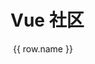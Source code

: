 # Vue 社区

<script setup>
import { ref } from 'vue'

const count = ref([
  { name: 'Vue.js', icon: 'https://router.vuejs.org/logo.svg', url: 'https://cn.vuejs.org/guide/essentials/application' },
  { name: 'Vue Router', icon: 'https://router.vuejs.org/logo.svg', url: 'https://router.vuejs.org/zh/introduction.html' },
])


const goPage = (url) => {
  window.open(url)
}

</script>

<div :class="$style.main">
  <div :class="$style.card" v-for="(row, key) in count" @click="goPage(row.url)">
    <img :src="row.icon" :class="$style.icon">
    <span :class="$style.text">{{ row.name }}</span>
  </div>
</div>

<style module>
.main {
  margin-top: 32px;
  display: flex;
  flex-wrap: wrap;
  box-sizing: border-box;
}

.card {
  font-weight: bold;
  box-sizing: border-box;
  padding: 3px 6px;
  display: flex;
  flex-direction: column;
  align-items: center;
  margin-right: 16px;
  margin-bottom: 16px;
  cursor: pointer;
}

.icon {
  width: 50px;
  height: 50px;
  border-radius: 12px;
  margin-bottom: 4px;
}

.text {
  font-size: 14px;
  font-weight: 500;
}


</style>
